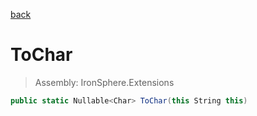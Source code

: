 ﻿

[back](/IronSphere.Extensions/StringCastingExtension)

# ToChar

> Assembly: IronSphere.Extensions

```csharp
public static Nullable<Char> ToChar(this String this)
```



 